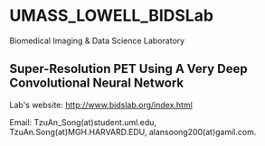 # UMASS_LOWELL_BIDSLab
Biomedical Imaging & Data Science Laboratory

## Super-Resolution PET Using A Very Deep Convolutional Neural Network


Lab's website:
http://www.bidslab.org/index.html


Email: TzuAn_Song(at)student.uml.edu, 
       TzuAn.Song(at)MGH.HARVARD.EDU, 
       alansoong200(at)gamil.com.
